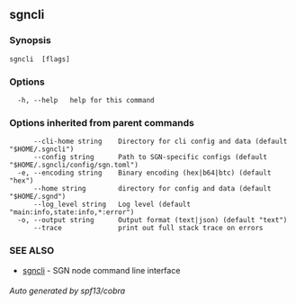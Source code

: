 ## sgncli 



### Synopsis



```
sgncli  [flags]
```

### Options

```
  -h, --help   help for this command
```

### Options inherited from parent commands

```
      --cli-home string    Directory for cli config and data (default "$HOME/.sgncli")
      --config string      Path to SGN-specific configs (default "$HOME/.sgncli/config/sgn.toml")
  -e, --encoding string    Binary encoding (hex|b64|btc) (default "hex")
      --home string        directory for config and data (default "$HOME/.sgnd")
      --log_level string   Log level (default "main:info,state:info,*:error")
  -o, --output string      Output format (text|json) (default "text")
      --trace              print out full stack trace on errors
```

### SEE ALSO

* [sgncli](sgncli.md)	 - SGN node command line interface

###### Auto generated by spf13/cobra
